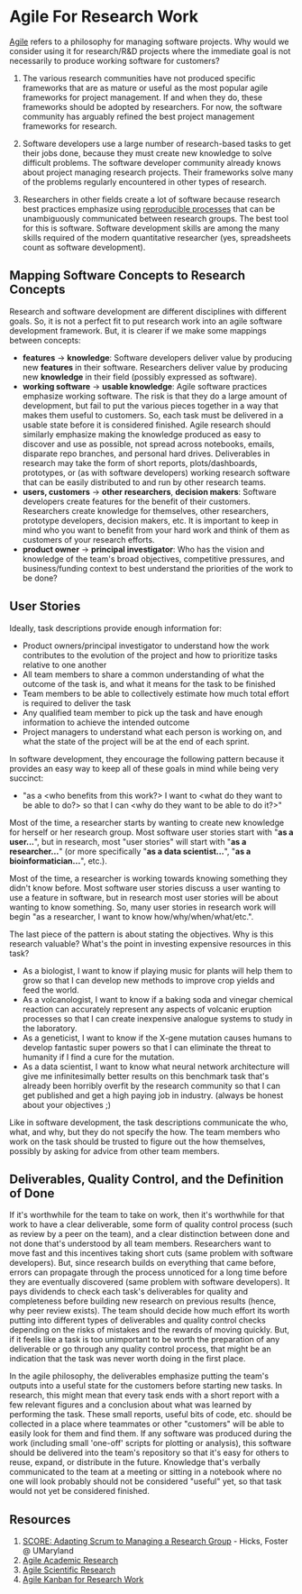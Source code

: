 # Agile For Research Work

[Agile](https://en.wikipedia.org/wiki/Agile_software_development) refers to a philosophy for managing software projects. 
Why would we consider using it for research/R&D projects where the immediate goal is not necessarily to produce working 
software for customers?

1. The various research communities have not produced specific frameworks that are as mature or useful as the most popular 
agile frameworks for project management. If and when they do, these frameworks should be adopted by researchers. 
For now, the software community has arguably refined the best project management frameworks for research.

2. Software developers use a large number of research-based tasks to get their jobs done, because they must create new 
knowledge to solve difficult problems. The software developer community already knows about project managing research projects. 
Their frameworks solve many of the problems regularly encountered in other types of research.

3. Researchers in other fields create a lot of software because research best practices emphasize using 
[reproducible processes](https://en.wikipedia.org/wiki/Reproducibility#Reproducible_research) 
that can be unambiguously communicated between research groups. The best tool for this is software. Software development 
skills are among the many skills required of the modern quantitative researcher 
(yes, spreadsheets count as software development).

## Mapping Software Concepts to Research Concepts

 Research and software development are different disciplines with different goals. So, it is not a perfect fit to put 
 research work into an agile software development framework. But, it is clearer if we make some mappings between concepts:
* **features** -> **knowledge**: Software developers deliver value by producing new **features** in their software. 
Researchers deliver value by producing new **knowledge** in their field (possibly expressed as software).
* **working software** -> **usable knowledge**: Agile software practices emphasize working software. The risk is that they 
do a large amount of development, but fail to put the various pieces together in a way that makes them useful to customers. 
So, each task must be delivered in a usable state before it is considered finished. Agile research should similarly 
emphasize making the knowledge produced as easy to discover and use as possible, not spread across notebooks, emails, 
disparate repo branches, and personal hard drives. Deliverables in research may take the form of short reports, 
plots/dashboards, prototypes, or (as with software developers) working research software that can be easily 
distributed to and run by other research teams.
* **users, customers** -> **other researchers**, **decision makers**: 
Software developers create features for the benefit of 
their customers. Researchers create knowledge for themselves, other researchers, prototype developers, 
decision makers, etc. It is important to keep in mind who you want to benefit from your hard work and think of 
them as customers of your research efforts.
* **product owner** -> **principal investigator**: Who has the vision and knowledge of the team's broad objectives, 
competitive pressures, and business/funding context to best understand the priorities of the work to be done?

## User Stories

Ideally, task descriptions provide enough information for:
* Product owners/principal investigator to understand how the work contributes to the evolution of the project 
and how to prioritize tasks relative to one another
* All team members to share a common understanding of what the outcome of the task is, and what it means for the 
task to be finished
* Team members to be able to collectively estimate how much total effort is required to deliver the task
* Any qualified team member to pick up the task and have enough information to achieve the intended outcome
* Project managers to understand what each person is working on, and what the state of the project will be at 
the end of each sprint.

In software development, they encourage the following pattern because it provides an easy way to keep all of these 
goals in mind while being very succinct:
* "as a <who benefits from this work?> I want to <what do they want to be able to do?> so that 
I can <why do they want to be able to do it?>"

Most of the time, a researcher starts by wanting to create new knowledge for herself or her research group. 
Most software user stories start with "**as a user...**", but in research, most "user stories" will start with 
"**as a researcher...**" (or more specifically "**as a data scientist...**", "**as a bioinformatician...**", etc.). 

Most of the time, a researcher is working towards knowing something they didn't know before. Most software user 
stories discuss a user wanting to use a feature in software, but in research most user stories will be about 
wanting to know something. So, many user stories in research work will begin "as a researcher, I want to know 
how/why/when/what/etc.".

The last piece of the pattern is about stating the objectives. Why is this research valuable? What's the 
point in investing expensive resources in this task?

* As a biologist, I want to know if playing music for plants will help them to grow so that I can develop new 
methods to improve crop yields and feed the world.
* As a volcanologist, I want to know if a baking soda and vinegar chemical reaction can accurately represent any 
aspects of volcanic eruption processes so that I can create inexpensive analogue systems to study in the laboratory.
* As a geneticist, I want to know if the X-gene mutation causes humans to develop fantastic super powers so that 
I can eliminate the threat to humanity if I find a cure for the mutation.
* As a data scientist, I want to know what neural network architecture will give me infinitesimally better 
results on this benchmark task that's already been horribly overfit by the research community so that I can get 
published and get a high paying job in industry. (always be honest about your objectives ;)

Like in software development, the task descriptions communicate the who, what, and why, but they do not 
specify the how. The team members who work on the task should be trusted to figure out the how themselves, 
possibly by asking for advice from other team members.

## Deliverables, Quality Control, and the Definition of Done

If it's worthwhile for the team to take on work, then it's worthwhile for that work to have a clear deliverable, 
some form of quality control process (such as review by a peer on the team), and a clear distinction between done 
and not done that's understood by all team members. Researchers want to move fast and this incentives taking short 
cuts (same problem with software developers). But, since research builds on everything that came before, errors can 
propagate through the process unnoticed for a long time before they are eventually discovered (same problem with 
software developers). It pays dividends to check each task's deliverables for quality and completeness before building 
new research on previous results (hence, why peer review exists). The team should decide how much effort its worth 
putting into different types of deliverables and quality control checks depending on the risks of mistakes and the 
rewards of moving quickly. But, if it feels like a task is too unimportant to be worth the preparation of any 
deliverable or go through any quality control process, that might be an indication that the task was never worth 
doing in the first place. 

In the agile philosophy, the deliverables emphasize putting the team's outputs into a useful state for the 
customers before starting new tasks. In research, this might mean that every task ends with a short report with a 
few relevant figures and a conclusion about what was learned by performing the task. These small reports, useful bits 
of code, etc. should be collected in a place where teammates or other "customers" will be able to easily look for 
them and find them. If any software was produced during the work (including small 'one-off' scripts for plotting or 
analysis), this software should be delivered into the team's repository so that it's easy for others to reuse, 
expand, or distribute in the future. Knowledge that's verbally communicated to the team at a meeting or sitting 
in a notebook where no one will look probably should not be considered "useful" yet, so that task would not yet 
be considered finished.

## Resources

1. [SCORE: Adapting Scrum to Managing a Research Group](http://www.cs.umd.edu/~mwh/papers/score.pdf) - Hicks, Foster @ UMaryland
2. [Agile Academic Research](https://www.infoq.com/articles/agile-academic-research)
3. [Agile Scientific Research](http://www.scrum-breakfast.com/2014/04/agile-scientific-research.html)
4. [Agile Kanban for Research Work](https://kanbantool.com/blog/agile-kanban-for-research-work)
